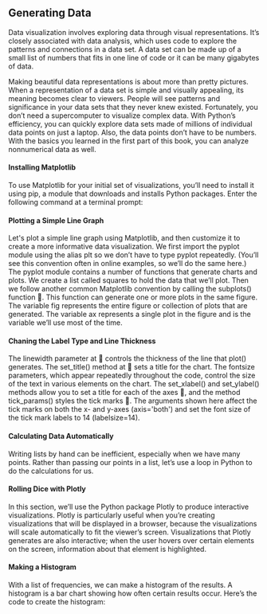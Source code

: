 ## Generating Data
Data visualization involves exploring data
through visual representations. It’s closely
associated with data analysis, which uses code
to explore the patterns and connections in a data
set. A data set can be made up of a small list of numbers
that fits in one line of code or it can be many gigabytes
of data.

Making beautiful data representations is about more than pretty pictures.
When a representation of a data set is simple and visually appealing,
its meaning becomes clear to viewers. People will see patterns and significance
in your data sets that they never knew existed.
Fortunately, you don’t need a supercomputer to visualize complex data.
With Python’s efficiency, you can quickly explore data sets made of millions
of individual data points on just a laptop. Also, the data points don’t have to
be numbers. With the basics you learned in the first part of this book, you
can analyze nonnumerical data as well.

#### Installing Matplotlib

To use Matplotlib for your initial set of visualizations, you’ll need to install
it using pip, a module that downloads and installs Python packages. Enter
the following command at a terminal prompt:

#### Plotting a Simple Line Graph
Let's plot a simple line graph using Matplotlib, and then customize it to create a more informative data visualization.
We first import the pyplot module using the alias plt so we don’t have to
type pyplot repeatedly. (You’ll see this convention often in online examples,
so we’ll do the same here.) The pyplot module contains a number of functions
that generate charts and plots.
We create a list called squares to hold the data that we’ll plot. Then we
follow another common Matplotlib convention by calling the subplots()
function . This function can generate one or more plots in the same figure.
The variable fig represents the entire figure or collection of plots that
are generated. The variable ax represents a single plot in the figure and is
the variable we’ll use most of the time.

#### Chaning the Label Type and Line Thickness
The linewidth parameter at  controls the thickness of the line that
plot() generates. The set_title() method at  sets a title for the chart. The
fontsize parameters, which appear repeatedly throughout the code, control
the size of the text in various elements on the chart.
The set_xlabel() and set_ylabel() methods allow you to set a title for
each of the axes , and the method tick_params() styles the tick marks .
The arguments shown here affect the tick marks on both the x- and y-axes
(axis='both') and set the font size of the tick mark labels to 14 (labelsize=14).


#### Calculating Data Automatically
Writing lists by hand can be inefficient, especially when we have many
points. Rather than passing our points in a list, let’s use a loop in Python
to do the calculations for us.


#### Rolling Dice with Plotly
In this section, we’ll use the Python package Plotly to produce interactive
visualizations. Plotly is particularly useful when you’re creating visualizations
that will be displayed in a browser, because the visualizations will scale
automatically to fit the viewer’s screen. Visualizations that Plotly generates
are also interactive; when the user hovers over certain elements on the
screen, information about that element is highlighted.

#### Making a Histogram
With a list of frequencies, we can make a histogram of the results. A histogram
is a bar chart showing how often certain results occur. Here’s the code
to create the histogram: